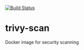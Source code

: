 [![Build Status](https://travis-ci.com/susom/trivy-scan.svg?branch=master)](https://travis-ci.com/susom/trivy-scan)

# trivy-scan
Docker image for security scanning
